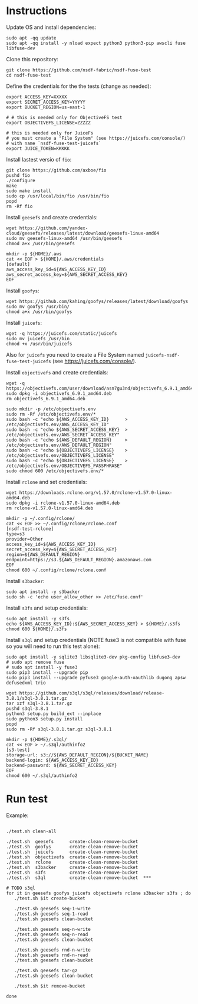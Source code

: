 # Instructions

Update OS and install dependencies:

```
sudo apt -qq update
sudo apt -qq install -y nload expect python3 python3-pip awscli fuse libfuse-dev 
```

Clone this repository:

```
git clone https://github.com/nsdf-fabric/nsdf-fuse-test
cd nsdf-fuse-test
```


Define the credentials for the the tests (change as needed):

```
export ACCESS_KEY=XXXXX
export SECRET_ACCESS_KEY=YYYYY
export BUCKET_REGION=us-east-1

# # this is needed only for ObjectiveFS test
export OBJECTIVEFS_LICENSE=ZZZZZ 

# this is needed only for JuiceFs 
# you must create a "File System" (see https://juicefs.com/console/)
# with name `nsdf-fuse-test-juicefs`
export JUICE_TOKEN=KKKKK
```

Install lastest versio of `fio`:

```
git clone https://github.com/axboe/fio
pushd fio
./configure
make 
sudo make install
sudo cp /usr/local/bin/fio /usr/bin/fio 
popd
rm -Rf fio
```

Install `geesefs` and create credentials:

```
wget https://github.com/yandex-cloud/geesefs/releases/latest/download/geesefs-linux-amd64
sudo mv geesefs-linux-amd64 /usr/bin/geesefs
chmod a+x /usr/bin/geesefs

mkdir -p ${HOME}/.aws
cat << EOF > ${HOME}/.aws/credentials
[default]
aws_access_key_id=${AWS_ACCESS_KEY_ID}
aws_secret_access_key=${AWS_SECRET_ACCESS_KEY}
EOF

```

Install `goofys`:

```
wget https://github.com/kahing/goofys/releases/latest/download/goofys
sudo mv goofys /usr/bin/
chmod a+x /usr/bin/goofys

```

Install `juicefs`:

```
wget -q https://juicefs.com/static/juicefs
sudo mv juicefs /usr/bin
chmod +x /usr/bin/juicefs 

```

Also for `juicefs` you need to create a File System named `juicefs-nsdf-fuse-test-juicefs` (see https://juicefs.com/console/).


Install `objectivefs` and create credentials:

```
wget -q https://objectivefs.com/user/download/asn7gu3nd/objectivefs_6.9.1_amd64.deb
sudo dpkg -i objectivefs_6.9.1_amd64.deb
rm objectivefs_6.9.1_amd64.deb

sudo mkdir -p /etc/objectivefs.env
sudo rm -Rf /etc/objectivefs.env/*
sudo bash -c "echo ${AWS_ACCESS_KEY_ID}      > /etc/objectivefs.env/AWS_ACCESS_KEY_ID"
sudo bash -c "echo ${AWS_SECRET_ACCESS_KEY}  > /etc/objectivefs.env/AWS_SECRET_ACCESS_KEY"
sudo bash -c "echo ${AWS_DEFAULT_REGION}     > /etc/objectivefs.env/AWS_DEFAULT_REGION"
sudo bash -c "echo ${OBJECTIVEFS_LICENSE}    > /etc/objectivefs.env/OBJECTIVEFS_LICENSE"
sudo bash -c "echo ${OBJECTIVEFS_LICENSE}    > /etc/objectivefs.env/OBJECTIVEFS_PASSPHRASE"
sudo chmod 600 /etc/objectivefs.env/*

```

Install `rclone` and set credentials:

```
wget https://downloads.rclone.org/v1.57.0/rclone-v1.57.0-linux-amd64.deb
sudo dpkg -i rclone-v1.57.0-linux-amd64.deb
rm rclone-v1.57.0-linux-amd64.deb

mkdir -p ~/.config/rclone/
cat << EOF >> ~/.config/rclone/rclone.conf
[nsdf-test-rclone]
type=s3
provider=Other
access_key_id=${AWS_ACCESS_KEY_ID}
secret_access_key=${AWS_SECRET_ACCESS_KEY}
region=${AWS_DEFAULT_REGION} 
endpoint=https://s3.${AWS_DEFAULT_REGION}.amazonaws.com
EOF
chmod 600 ~/.config/rclone/rclone.conf

```

Install `s3backer`:

```
sudo apt install -y s3backer
sudo sh -c 'echo user_allow_other >> /etc/fuse.conf'

```

Install `s3fs` and setup credentials:

```
sudo apt install -y s3fs 
echo ${AWS_ACCESS_KEY_ID}:${AWS_SECRET_ACCESS_KEY} > ${HOME}/.s3fs
chmod 600 ${HOME}/.s3fs

```

Install `s3ql` and setup credentials (NOTE fuse3 is not compatible with fuse so you will need to run this test alone):

```
sudo apt install -y sqlite3 libsqlite3-dev pkg-config libfuse3-dev
# sudo apt remove fuse 
# sudo apt install -y fuse3 
sudo pip3 install --upgrade pip
sudo pip3 install --upgrade pyfuse3 google-auth-oauthlib dugong apsw defusedxml trio

wget https://github.com/s3ql/s3ql/releases/download/release-3.8.1/s3ql-3.8.1.tar.gz
tar xzf s3ql-3.8.1.tar.gz
pushd s3ql-3.8.1
python3 setup.py build_ext --inplace
sudo python3 setup.py install 
popd
sudo rm -Rf s3ql-3.8.1.tar.gz s3ql-3.8.1

mkdir -p ${HOME}/.s3ql/
cat << EOF > ~/.s3ql/authinfo2
[s3-test]
storage-url: s3://${AWS_DEFAULT_REGION}/${BUCKET_NAME}
backend-login: ${AWS_ACCESS_KEY_ID}
backend-password: ${AWS_SECRET_ACCESS_KEY}
EOF
chmod 600 ~/.s3ql/authinfo2

```

# Run test

Example:

```

./test.sh clean-all

./test.sh  geesefs      create-clean-remove-bucket 
./test.sh  goofys       create-clean-remove-bucket  
./test.sh  juicefs      create-clean-remove-bucket 
./test.sh  objectivefs  create-clean-remove-bucket 
./test.sh  rclone       create-clean-remove-bucket 
./test.sh  s3backer     create-clean-remove-bucket 
./test.sh  s3fs         create-clean-remove-bucket 
./test.sh  s3ql         create-clean-remove-bucket  ***

# TODO s3ql
for it in geesefs goofys juicefs objectivefs rclone s3backer s3fs ; do
   ./test.sh $it create-bucket

   ./test.sh geesefs seq-1-write
   ./test.sh geesefs seq-1-read
   ./test.sh geesefs clean-bucket

   ./test.sh geesefs seq-n-write
   ./test.sh geesefs seq-n-read
   ./test.sh geesefs clean-bucket

   ./test.sh geesefs rnd-n-write
   ./test.sh geesefs rnd-n-read
   ./test.sh geesefs clean-bucket

   ./test.sh geesefs tar-gz
   ./test.sh geesefs clean-bucket

   ./test.sh $it remove-bucket

done





```

